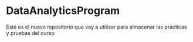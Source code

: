 # DataAnalyticsProgram
 Este es el nuevo repositorio que voy a utilizar para almacenar las prácticas y pruebas del curso
